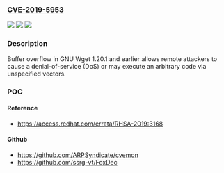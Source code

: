 ### [CVE-2019-5953](https://cve.mitre.org/cgi-bin/cvename.cgi?name=CVE-2019-5953)
![](https://img.shields.io/static/v1?label=Product&message=GNU%20Wget&color=blue)
![](https://img.shields.io/static/v1?label=Version&message=1.20.1%20and%20earlier%20&color=brightgreen)
![](https://img.shields.io/static/v1?label=Vulnerability&message=Buffer%20Overflow&color=brightgreen)

### Description

Buffer overflow in GNU Wget 1.20.1 and earlier allows remote attackers to cause a denial-of-service (DoS) or may execute an arbitrary code via unspecified vectors.

### POC

#### Reference
- https://access.redhat.com/errata/RHSA-2019:3168

#### Github
- https://github.com/ARPSyndicate/cvemon
- https://github.com/ssrg-vt/FoxDec

